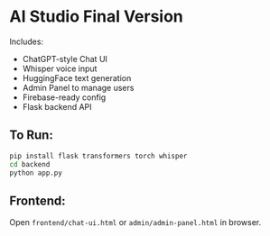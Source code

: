 # AI Studio Final Version

Includes:
- ChatGPT-style Chat UI
- Whisper voice input
- HuggingFace text generation
- Admin Panel to manage users
- Firebase-ready config
- Flask backend API

## To Run:
```bash
pip install flask transformers torch whisper
cd backend
python app.py
```

## Frontend:
Open `frontend/chat-ui.html` or `admin/admin-panel.html` in browser.
